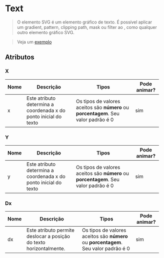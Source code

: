 # Text 
> O elemento SVG <text> é um elemento gráfico de texto. É possível aplicar um gradient, pattern, clipping path, mask ou filter ao <text>, como qualquer outro elemento gráfico SVG.

> Veja um [exemplo]([https://codepen.io/joelhenrique2000/pen/gOOOXzv](https://codepen.io/joelhenrique2000/pen/gOOOXzv))

## Atributos

### X
|Nome|Descrição|Tipos|Pode animar?|
|--|--|--|--|
| x | Este atributo determina a coordenada x do ponto inicial do texto | Os tipos de valores aceitos são **número** ou **porcentagem**. Seu valor padrão é 0 | sim |


### Y

|Nome|Descrição|Tipos|Pode animar?|
|--|--|--|--|
| y | Este atributo determina a coordenada x do ponto inicial do texto | Os tipos de valores aceitos são **número** ou **porcentagem**. Seu valor padrão é 0 | sim |

### Dx

|Nome|Descrição|Tipos|Pode animar?|
|--|--|--|--|
| dx | Este atributo permite deslocar a posição do texto horizontalmente. | Os tipos de valores aceitos são **número** ou **porcentagem**. Seu valor padrão é 0 | sim |

